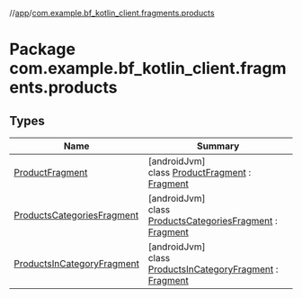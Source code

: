 //[app](../../index.md)/[com.example.bf_kotlin_client.fragments.products](index.md)

# Package com.example.bf_kotlin_client.fragments.products

## Types

| Name | Summary |
|---|---|
| [ProductFragment](-product-fragment/index.md) | [androidJvm]<br>class [ProductFragment](-product-fragment/index.md) : [Fragment](https://developer.android.com/reference/kotlin/androidx/fragment/app/Fragment.html) |
| [ProductsCategoriesFragment](-products-categories-fragment/index.md) | [androidJvm]<br>class [ProductsCategoriesFragment](-products-categories-fragment/index.md) : [Fragment](https://developer.android.com/reference/kotlin/androidx/fragment/app/Fragment.html) |
| [ProductsInCategoryFragment](-products-in-category-fragment/index.md) | [androidJvm]<br>class [ProductsInCategoryFragment](-products-in-category-fragment/index.md) : [Fragment](https://developer.android.com/reference/kotlin/androidx/fragment/app/Fragment.html) |
